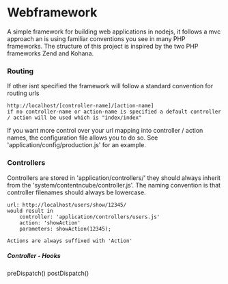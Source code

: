 # Webframework 

A simple framework for building web applications in nodejs, it follows a mvc approach an is using familiar conventions you see in many PHP frameworks. The structure of this project is inspired by the two PHP frameworks Zend and Kohana.

### Routing

If other isnt specified the framework will follow a standard convention for routing urls

	http://localhost/[controller-name]/[action-name]
	if no controller-name or action-name is specified a default controller / action will be used which is "index/index"
	
If you want more control over your url mapping into controller / action names, the configuration file allows you to do so. See 'application/config/production.js' for an example.

### Controllers

Controllers are stored in 'application/controllers/' they should always inherit from the 'system/contentncube/controller.js'. The naming convention is that controller filenames should always be lowercase. 

	url: http://localhost/users/show/12345/
	would result in
		controller: 'application/controllers/users.js'
		action: 'showAction'
		parameters: showAction(12345);
		
	Actions are always suffixed with 'Action'
	
##### Controller - Hooks

preDispatch()
postDispatch()

	
	
